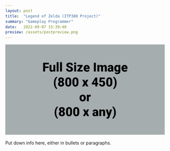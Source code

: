 ```yaml
---
layout: post
title:  "Legend of Zelda (ITP380 Project)"
summary: "Gameplay Programmer"
date:   2022-09-07 15:39:40
preview: /assets/postpreview.png
---
```


![Picture 1](/assets/fullsize.png)

Put down info here, either in bullets or paragraphs.
